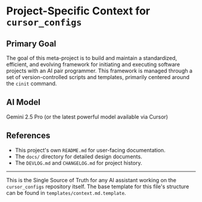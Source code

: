 # Project-Specific Context for `cursor_configs`

## Primary Goal
The goal of this meta-project is to build and maintain a standardized, efficient, and evolving framework for initiating and executing software projects with an AI pair programmer. This framework is managed through a set of version-controlled scripts and templates, primarily centered around the `cinit` command.

## AI Model
Gemini 2.5 Pro (or the latest powerful model available via Cursor)

## References
- This project's own `README.md` for user-facing documentation.
- The `docs/` directory for detailed design documents.
- The `DEVLOG.md` and `CHANGELOG.md` for project history.

---

This is the Single Source of Truth for any AI assistant working on the `cursor_configs` repository itself. The base template for this file's structure can be found in `templates/context.md.template`.
